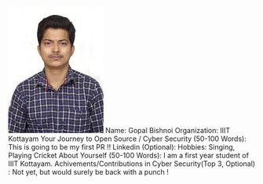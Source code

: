 ![Gopal Bishnoi](./images/gopal-bishnoi.jpg)
Name: Gopal Bishnoi
Organization: IIIT Kottayam
Your Journey to Open Source / Cyber Security (50-100 Words): This is going to be my first PR !!
Linkedin (Optional):
Hobbies: Singing, Playing Cricket
About Yourself (50-100 Words): I am a first year student of IIIT Kottayam.
Achivements/Contributions in Cyber Security(Top 3, Optional) : Not yet, but would surely be back with a punch !